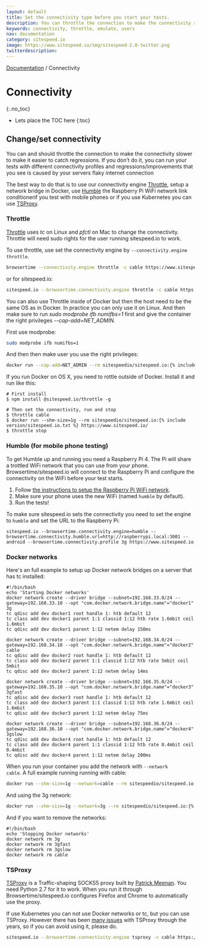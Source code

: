 ```yaml
---
layout: default
title: Set the connectivity type before you start your tests.
description: You can throttle the connection to make the connectivity slower to make it easier to catch regressions. The best way to do that is to setup a network bridge in Docker or use our connectivity engine Throttle. If you use Kubernetes you should use TSProxy.
keywords: connectivity, throttle, emulate, users
nav: documentation
category: sitespeed.io
image: https://www.sitespeed.io/img/sitespeed-2.0-twitter.png
twitterdescription:
---
```

[Documentation]({{site.baseurl}}/documentation/sitespeed.io/) / Connectivity

# Connectivity
{:.no_toc}

* Lets place the TOC here
{:toc}

## Change/set connectivity
You can and should throttle the connection to make the connectivity slower to make it easier to catch regressions. If you don’t do it, you can run your tests with different connectivity profiles and regressions/improvements that you see is caused by your servers flaky internet connection

The best way to do that is to use our connectivity engine [Throttle](https://github.com/sitespeedio/throttle), setup a network bridge in Docker, use [Humble](https://github.com/sitespeedio/humble) the Raspberry Pi WiFi network link conditionerif you test with mobile phones or if you use Kubernetes you can use [TSProxy](https://github.com/WPO-Foundation/tsproxy).

### Throttle
[Throttle](https://github.com/sitespeedio/throttle) uses *tc* on Linux and *pfctl* on Mac to change the connectivity. Throttle will need sudo rights for the user running sitespeed.io to work.

To use throttle, use set the connectivity engine by <code>--connectivity.engine throttle</code>.

~~~bash
browsertime --connectivity.engine throttle -c cable https://www.sitespeed.io/
~~~

or for sitespeed.io:

~~~bash
sitespeed.io --browsertime.connectivity.engine throttle -c cable https://www.sitespeed.io/
~~~

You can also use Throttle inside of Docker but then the host need to be the same OS as in Docker. In practice you can only use it on Linux. And then make sure to run *sudo modprobe ifb numifbs=1* first and give the container the right privileges *--cap-add=NET_ADMIN*.

First use modprobe:

~~~bash
sudo modprobe ifb numifbs=1
~~~

And then then make user you use the right privileges:
~~~bash
docker run --cap-add=NET_ADMIN --rm sitespeedio/sitespeed.io:{% include version/sitespeed.io.txt %} -c 3g --browsertime.connectivity.engine=throttle https://www.sitespeed.io/
~~~

If you run Docker on OS X, you need to rottle outside of Docker. Install it and run like this:

~~~
# First install
$ npm install @sitespeed.io/throttle -g

# Then set the connectivity, run and stop
$ throttle cable
$ docker run --shm-size=1g --rm sitespeedio/sitespeed.io:{% include version/sitespeed.io.txt %} https://www.sitespeed.io/
$ throttle stop
~~~

### Humble (for mobile phone testing)
To get Humble up and running you need a Raspberry Pi 4. The Pi will share a trottled WiFi network that you can use from your phone. Browsertime/sitespeed.io will connect to the Raspberry Pi and configure the connectivity on the WiFi before your test starts.

1. Follow [the instructions to setup the Raspberry Pi WiFi network](https://github.com/sitespeedio/humble#install-using-the-pre-made-image).
2. Make sure your phone uses the new WiFi (named `humble` by default).
3. Run the tests!

To make sure sitespeed.io sets the connectivity you need to set the engine to `humble` and set the URL to the Raspberry Pi:

~~~shell
sitespeed.io --browsertime.connectivity.engine=humble --browsertime.connectivity.humble.url=http://raspberrypi.local:3001 --android --browsertime.connectivity.profile 3g https://www.sitespeed.io  
~~~

### Docker networks
Here's an full example to setup up Docker network bridges on a server that has tc installed:

~~~shell
#!/bin/bash
echo 'Starting Docker networks'
docker network create --driver bridge --subnet=192.168.33.0/24 --gateway=192.168.33.10 --opt "com.docker.network.bridge.name"="docker1" 3g
tc qdisc add dev docker1 root handle 1: htb default 12
tc class add dev docker1 parent 1:1 classid 1:12 htb rate 1.6mbit ceil 1.6mbit
tc qdisc add dev docker1 parent 1:12 netem delay 150ms

docker network create --driver bridge --subnet=192.168.34.0/24 --gateway=192.168.34.10 --opt "com.docker.network.bridge.name"="docker2" cable
tc qdisc add dev docker2 root handle 1: htb default 12
tc class add dev docker2 parent 1:1 classid 1:12 htb rate 5mbit ceil 5mbit
tc qdisc add dev docker2 parent 1:12 netem delay 14ms

docker network create --driver bridge --subnet=192.168.35.0/24 --gateway=192.168.35.10 --opt "com.docker.network.bridge.name"="docker3" 3gfast
tc qdisc add dev docker3 root handle 1: htb default 12
tc class add dev docker3 parent 1:1 classid 1:12 htb rate 1.6mbit ceil 1.6mbit
tc qdisc add dev docker3 parent 1:12 netem delay 75ms

docker network create --driver bridge --subnet=192.168.36.0/24 --gateway=192.168.36.10 --opt "com.docker.network.bridge.name"="docker4" 3gslow
tc qdisc add dev docker4 root handle 1: htb default 12
tc class add dev docker4 parent 1:1 classid 1:12 htb rate 0.4mbit ceil 0.4mbit
tc qdisc add dev docker4 parent 1:12 netem delay 200ms
~~~

When you run your container you add the network with <code>--network cable</code>. A full example running running with cable:

~~~bash
docker run --shm-size=1g --network=cable --rm sitespeedio/sitespeed.io:{% include version/sitespeed.io.txt %} -c cable https://www.sitespeed.io/
~~~

And using the 3g network:

~~~bash
docker run --shm-size=1g --network=3g --rm sitespeedio/sitespeed.io:{% include version/sitespeed.io.txt %} -c 3g https://www.sitespeed.io/
~~~

And if you want to remove the networks:

~~~shell
#!/bin/bash
echo 'Stopping Docker networks'
docker network rm 3g
docker network rm 3gfast
docker network rm 3gslow
docker network rm cable
~~~

### TSProxy
[TSProxy](https://github.com/WPO-Foundation/tsproxy) is a Traffic-shaping SOCKS5 proxy built by [Patrick Meenan](https://twitter.com/patmeenan). You need Python 2.7 for it to work. When you run it through Browsertime/sitespeed.io configures Firefox and Chrome to automatically use the proxy.

If use Kubernetes you can not use Docker networks or tc, but you can use TSProxy. However there has been [many issues](https://github.com/WPO-Foundation/tsproxy/issues?q=is%3Aissue+is%3Aclosed) with TSProxy through the years, so if you can avoid using it, please do.

~~~bash
sitespeed.io --browsertime.connectivity.engine tsproxy -c cable https://www.sitespeed.io/
~~~

